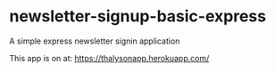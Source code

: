 # newsletter-signup-basic-express
A simple express newsletter signin application

This app is on at: https://thalysonapp.herokuapp.com/
